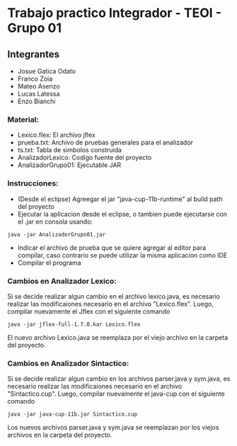 # Trabajo practico Integrador - TEOI - Grupo 01

## Integrantes

- Josue Gatica Odato
- Franco Zoia
- Mateo Asenzo
- Lucas Latessa
- Enzo Bianchi

### Material:
- Lexico.flex: El archivo jflex
- prueba.txt: Archivo de pruebas generales para el analizador
- ts.txt: Tabla de simbolos construida
- AnalizadorLexico: Codigo fuente del proyecto
- AnalizadorGrupo01: Ejecutable JAR

### Instrucciones:

- (Desde el eclipse) Agreegar el jar "java-cup-11b-runtime" al build path del proyecto
- Ejecutar la aplicacion desde el eclipse, o tambien puede ejecutarse con el .jar en consola usando:

```
java -jar AnalizadorGrupo01.jar
``` 

- Indicar el archivo de prueba que se quiere agregar al editor para compilar, caso contrario se puede utilizar la misma aplicacion como IDE
- Compilar el programa

### Cambios en Analizador Lexico:

Si se decide realizar algun cambio en el archivo lexico.java, es necesario realizar las modificaiones necesario en el archivo "Lexico.flex". Luego, compilar nuevamente el Jflex con el siguiente comando

```
java -jar jflex-full-1.7.0.kar Lexico.flex
``` 

El nuevo archivo Lexico.java se reemplaza por el viejo archivo en la carpeta del proyecto.

### Cambios en Analizador Sintactico:

Si se decide realizar algun cambio en los archivos parser.java y sym.java, es necesario realizar las modificaiones necesario en el archivo "Sintactico.cup". Luego, compilar nuevamente el java-cup con el siguiente comando

```
java -jar java-cup-11b.jar Sintactico.cup
``` 

Los nuevos archivos parser.java y sym.java se reemplazan por los viejos archivos en la carpeta del proyecto.
